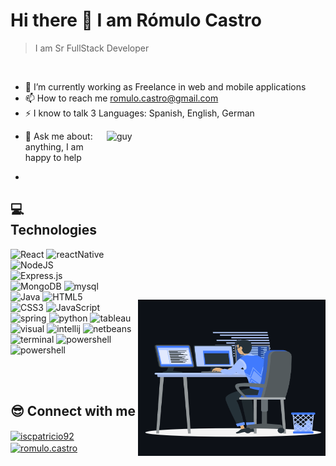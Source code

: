 ### <h1>Hi there 👋 I am Rómulo Castro</h1>

> I am Sr FullStack Developer
<br />

- 🌱 I’m currently working as Freelance in web and mobile applications 
- 📫 How to reach me romulo.castro@gmail.com
- ⚡ I know to talk 3 Languages: Spanish, English, German

 <img align="right" height="270px" alt="guy" width="350" src="https://i.pinimg.com/originals/e4/26/70/e426702edf874b181aced1e2fa5c6cde.gif" /> </a>
 
- 💬 Ask me about: anything, I am happy to help

- <p><img align="right" height="250" width="300" src="https://raw.githubusercontent.com/SubhadeepZilong/SubhadeepZilong/main/icons/animation_500_kxa883sd.gif" alt="SubhadeepZilong" /></p>


## 💻 Technologies 

<div>
 <img  alt="React" src="https://img.shields.io/badge/React-20232A?style=for-the-badge&logo=react&logoColor=61DAFB"/>
   <img  alt="reactNative" src="https://img.shields.io/badge/React_Native-20232A?style=for-the-badge&logo=react&logoColor=61DAFB"/> 
  <img  alt="NodeJS" src="https://img.shields.io/badge/node.js-%2343853D.svg?style=for-the-badge&logo=node-dot-js&logoColor=white"/>
 <img  alt="Express.js" src="https://img.shields.io/badge/express.js-%23404d59.svg?style=for-the-badge&logo=express&logoColor=%2361DAFB"/>
 <img  alt="MongoDB" src ="https://img.shields.io/badge/MongoDB-%234ea94b.svg?style=for-the-badge&logo=mongodb&logoColor=white"/>
  <img  alt="mysql" src="https://img.shields.io/badge/MySQL-00000F?style=for-the-badge&logo=mysql&logoColor=white"/> 
   <img  alt="Java" src ="https://img.shields.io/badge/Java-ED8B00?style=for-the-badge&logo=java&logoColor=white"/>
  <img  alt="HTML5" src="https://img.shields.io/badge/html5-%23E34F26.svg?style=for-the-badge&logo=html5&logoColor=white"/>
  <img  alt="CSS3" src="https://img.shields.io/badge/css3-%231572B6.svg?style=for-the-badge&logo=css3&logoColor=white"/>
  <img  alt="JavaScript" src="https://img.shields.io/badge/javascript-%23323330.svg?style=for-the-badge&logo=javascript&logoColor=%23F7DF1E"/>
  <img  alt="spring" src ="https://img.shields.io/badge/Spring-6DB33F?style=for-the-badge&logo=spring&logoColor=white"/>
  <img  alt="python" src ="https://img.shields.io/badge/Python-14354C?style=for-the-badge&logo=python&logoColor=white"/>
 <img  alt="tableau" src ="https://img.shields.io/badge/Tableau-E97627?style=for-the-badge&logo=Tableau&logoColor=white"/> 
 <img  alt="visual" src ="https://img.shields.io/badge/Visual_Studio_Code-0078D4?style=for-the-badge&logo=visual%20studio%20code&logoColor=white"/>
  <img  alt="intellij" src ="https://img.shields.io/badge/IntelliJ_IDEA-000000.svg?style=for-the-badge&logo=intellij-idea&logoColor=white"/>
 <img  alt="netbeans" src ="https://img.shields.io/badge/apache%20netbeans-1B6AC6?style=for-the-badge&logo=apache%20netbeans%20IDE&logoColor=white"/>
 <img  alt="terminal" src ="https://img.shields.io/badge/windows%20terminal-4D4D4D?style=for-the-badge&logo=windows%20terminal&logoColor=white"/> 
 <img  alt="powershell" src ="https://img.shields.io/badge/powershell-5391FE?style=for-the-badge&logo=powershell&logoColor=white"/> 
 <img  alt="powershell" src ="https://img.shields.io/badge/Microsoft_Excel-217346?style=for-the-badge&logo=microsoft-excel&logoColor=white"/>
 
 <br><br>
</div>




## 😎 Connect with me
<p align="left">
  
<a href="https://www.linkedin.com/in/r%C3%B3mulo-castro-game-614826117/" target="blank"><img align="center" src="https://www.svgrepo.com/show/448234/linkedin.svg" alt="iscpatricio92" height="30" width="40" /></a>
<a href="mailTo:isc.romulo.castro@gmail.com" target="blank"> <img align="center" src="https://www.svgrepo.com/show/349378/gmail.svg" alt="romulo.castro" height="30" width="40" /></a>

</p>
<br>
